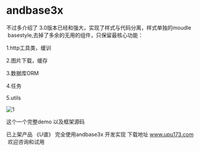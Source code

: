 # andbase3x
不过多介绍了
3.0版本已经和强大，实现了样式与代码分离，样式单独的moudle  basestyle,去掉了多余的无用的组件，只保留最核心功能：

1.http工具类，缓训

2.图片下载，缓存

3.数据库ORM

4.任务

5.utils

![1]()

这个一个完整demo 以及框架源码

已上架产品 《U谱》 完全使用andbase3x 开发实现
下载地址 www.upu173.com  欢迎咨询和试用
